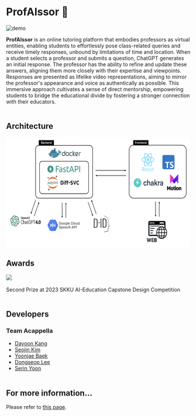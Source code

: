 # ProfAIssor 🤖
<img width="900" alt="demo" src="https://github.com/Team-Acappella/Acappella-Server/assets/53158200/1a805a33-2b2c-430d-bdef-22d3b4815494">

**ProfAIssor** is an online tutoring platform that embodies professors as virtual entities, enabling students to effortlessly pose class-related queries and receive timely responses, unbound by limitations of time and location. When a student selects a professor and submits a question, ChatGPT generates an initial response. The professor has the ability to refine and update these answers, aligning them more closely with their expertise and viewpoints. Responses are presented as lifelike video representations, aiming to mirror the professor's appearance and voice as authentically as possible. This immersive approach cultivates a sense of direct mentorship, empowering students to bridge the educational divide by fostering a stronger connection with their educators.
<br/><br/>

## Architecture
<img src="./assets/architecture.png" style="height:300px">

## Awards
<img src="https://github.com/Team-Acappella/Acappella-Server/assets/53158200/1804b8b1-edc6-4fc9-84c4-5ec67c6fdba6" style="height:250px">

Second Prize at 2023 SKKU AI-Education Capstone Design Competition
<br/><br/>

## Developers
### Team Acappella
- [Dayoon Kang](https://github.com/daayuun)
- [Seojin Kim](https://github.com/SeojinSeojin)
- [Yoonjae Baek](https://github.com/whyjyj)
- [Dongseop Lee](https://github.com/ddongseop)
- [Serin Yoon](https://github.com/serin-yoon)
<br/><br/>

## For more information...
Please refer to [this page](./assets/poster.pdf).
